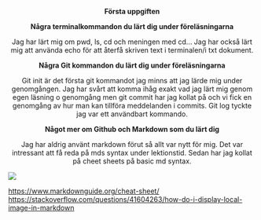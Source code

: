 **<p style="text-align: center;">Första uppgiften </P>**
**<p style="text-align: center;">Några terminalkommandon du lärt dig under föreläsningarna</p>**
<p style="text-align: center;">Jag har lärt mig om pwd, ls, cd och meningen med cd... Jag har också lärt mig att använda echo för att återfå skriven text i terminalen/i txt dokument. </P>


**<p style="text-align: center;">Några Git kommandon du lärt dig under föreläsningarna </P>**
<p style="text-align: center;">Git init är det första git kommandot jag minns att jag lärde mig under genomgången. Jag har svårt att komma ihåg exakt vad jag lärt mig genom egen läsning o genomgång men git commit har jag kollat på och vi fick en genomgång av hur man kan tillföra meddelanden i commits. Git log tyckte jag var ett användbart kommando. </P>


**<p style="text-align: center;">Något mer om Github och Markdown som du lärt dig</P>**
<p style="text-align: center;">Jag har aldrig använt markdown förut så allt var nytt för mig. Det var intressant att få reda på mds syntax under lektionstid. Sedan har jag kollat på cheet sheets på basic md syntax.</P>

<img src="./img/hästboll.png">

https://www.markdownguide.org/cheat-sheet/
https://stackoverflow.com/questions/41604263/how-do-i-display-local-image-in-markdown


